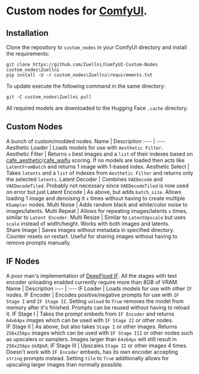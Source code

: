 # Custom nodes for [ComfyUI](https://github.com/comfyanonymous/ComfyUI).
## Installation
Clone the repository to `custom_nodes` in your ComfyUI directory and install the requirements:
```
git clone https://github.com/Zuellni/ComfyUI-Custom-Nodes custom_nodes\Zuellni
pip install -U -r custom_nodes\Zuellni\requirements.txt
```
To update execute the following command in the same directory:
```
git -C custom_nodes\Zuellni pull
```
All required models are downloaded to the Hugging Face `.cache` directory.
## Custom Nodes
A bunch of custom/modded nodes.
Name | Description
:--- | :---
Aesthetic&nbsp;Loader | Loads models for use with `Aesthetic Filter`.
Aesthetic&nbsp;Filter | Returns `x` best images and a `list` of their indexes based on [cafe_aesthetic](https://huggingface.co/cafeai/cafe_aesthetic)/[cafe_waifu](https://huggingface.co/cafeai/cafe_waifu) scoring. If no models are loaded then acts like `LatentFromBatch` and returns 1 image with 1-based index.
Aesthetic&nbsp;Select | Takes `latents` and a `list` of indexes from `Aesthetic Filter` and returns only the selected `latents`.
Latent&nbsp;Decoder | Combines `VAEDecode` and `VAEDecodeTiled`. Probably not necessary since `VAEDecodeTiled` is now used on error but just Latent Encode | As above, but adds `batch_size`. Allows loading 1 image and denoising it `x` times without having to create multiple `KSampler` nodes.
Multi&nbsp;Noise | Adds random black and white/color noise to images/latents.
Multi&nbsp;Repeat | Allows for repeating images/latents `x` times, similar to `Latent Encoder`.
Multi&nbsp;Resize | Similar to `LatentUpscale` but uses `scale` instead of width/height. Works with both images and latents.
Share&nbsp;Image | Saves images without metadata in specified directory. Counter resets on restart. Useful for sharing images without having to remove prompts manually.
## IF Nodes
A poor man's implementation of [DeepFloyd IF](https://huggingface.co/docs/diffusers/api/pipelines/if). All the stages with text encoder unloading enabled currently require more than 8GB of VRAM.
Name | Description
:--- | :---
IF&nbsp;Loader | Loads models for use with other `IF` nodes.
IF&nbsp;Encoder | Encodes positive/negative prompts for use with `IF Stage I` and `IF Stage II`. Setting `unload` to `True` removes the model from memory after it's finished. Prompts can be reused without having to reload it.
IF&nbsp;Stage&nbsp;I | Takes the prompt embeds from `IF Encoder` and returns `64x64px` images which can be used with `IF Stage II` or other nodes.
IF&nbsp;Stage&nbsp;II | As above, but also takes `Stage I` or other images. Returns `256x256px` images which can be used with `IF Stage III` or other nodes such as upscalers or samplers. Images larger than `64x64px` will still result in `256x256px` output.
IF&nbsp;Stage&nbsp;III | Upscales `Stage II` or other images 4 times. Doesn't work with `IF Encoder` embeds, has its own encoder accepting `string` prompts instead. Setting `tile` to `True` additionally allows for upscaling larger images than normally possible.
